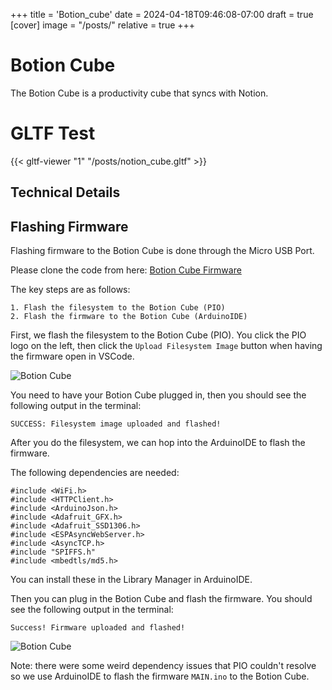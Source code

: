 +++
title = 'Botion_cube'
date = 2024-04-18T09:46:08-07:00
draft = true
[cover]
    image = "/posts/"
    relative = true
+++

# Botion Cube
The Botion Cube is a productivity cube that syncs with Notion. 

# GLTF Test
{{< gltf-viewer "1" "/posts/notion_cube.gltf" >}}

## Technical Details

## Flashing Firmware
Flashing firmware to the Botion Cube is done through the Micro USB Port. 

Please clone the code from here: [Botion Cube Firmware](https://github.com/abenstirling/BotionCube)

The key steps are as follows: 
```
1. Flash the filesystem to the Botion Cube (PIO)
2. Flash the firmware to the Botion Cube (ArduinoIDE)
```
First, we flash the filesystem to the Botion Cube (PIO). You click the PIO logo on the left, then click the `Upload Filesystem Image` button when having the firmware open in VSCode. 

![Botion Cube](/posts/botion_cube_1.png)

You need to have your Botion Cube plugged in, then you should see the following output in the terminal: 
```
SUCCESS: Filesystem image uploaded and flashed!
```

After you do the filesystem, we can hop into the ArduinoIDE to flash the firmware.

The following dependencies are needed: 
```
#include <WiFi.h>
#include <HTTPClient.h>
#include <ArduinoJson.h>
#include <Adafruit_GFX.h>
#include <Adafruit_SSD1306.h>
#include <ESPAsyncWebServer.h>
#include <AsyncTCP.h>
#include "SPIFFS.h"
#include <mbedtls/md5.h>
```
You can install these in the Library Manager in ArduinoIDE.

Then you can plug in the Botion Cube and flash the firmware. You should see the following output in the terminal: 
```
Success! Firmware uploaded and flashed!
```

![Botion Cube](/posts/botion_cube_2.png)


Note: there were some weird dependency issues that PIO couldn't resolve so we use ArduinoIDE to flash the firmware `MAIN.ino` to the Botion Cube.
